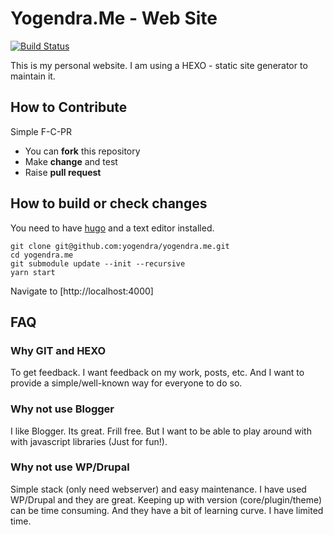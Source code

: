 # Yogendra.Me - Web Site

[![Build Status](https://travis-ci.org/yogendra/yogendra.me.svg?branch=master)](https://travis-ci.org/yogendra/yogendra.me)

This is my personal website. I am using a HEXO - static site generator to
maintain it.

## How to Contribute

Simple F-C-PR

* You can **fork** this repository
* Make **change** and test
* Raise **pull request**

## How to build or check changes

You need to have [hugo](https://gohugo.io/) and a text editor installed.

```shell
git clone git@github.com:yogendra/yogendra.me.git
cd yogendra.me
git submodule update --init --recursive
yarn start
```

Navigate to [http://localhost:4000]

## FAQ

### Why GIT and HEXO

To get feedback. I want feedback on my work, posts, etc. And I want to provide a
simple/well-known way for everyone to do so.

### Why not use Blogger

I like Blogger. Its great. Frill free. But I want to be able to play around with
with javascript libraries (Just for fun!).

### Why not use WP/Drupal

Simple stack (only need webserver) and easy maintenance. I have used WP/Drupal
and they are great. Keeping up with version (core/plugin/theme) can be time
consuming. And they have a bit of learning curve. I have limited time.
